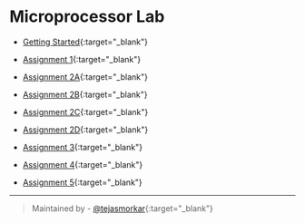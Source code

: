 # Microprocessor Lab

+ [Getting Started](https://raw.githubusercontent.com/tejasmorkar/SE/master/ml/ml00.asm){:target="_blank"}

+ [Assignment 1](https://raw.githubusercontent.com/tejasmorkar/SE/master/ml/ml01.asm){:target="_blank"}

+ [Assignment 2A](https://raw.githubusercontent.com/tejasmorkar/SE/master/ml/ml02a.asm){:target="_blank"}

+ [Assignment 2B](https://raw.githubusercontent.com/tejasmorkar/SE/master/ml/ml02b.asm){:target="_blank"}

+ [Assignment 2C](https://raw.githubusercontent.com/tejasmorkar/SE/master/ml/ml02c.asm){:target="_blank"}

+ [Assignment 2D](https://raw.githubusercontent.com/tejasmorkar/SE/master/ml/ml02d.asm){:target="_blank"}

+ [Assignment 3](https://raw.githubusercontent.com/tejasmorkar/SE/master/ml/ml03.asm){:target="_blank"}

+ [Assignment 4](https://raw.githubusercontent.com/tejasmorkar/SE/master/ml/ml04.asm){:target="_blank"}

+ [Assignment 5](https://raw.githubusercontent.com/tejasmorkar/SE/master/ml05){:target="_blank"}

---

> Maintained by - [@tejasmorkar](https://github.com/tejasmorkar){:target="_blank"}

